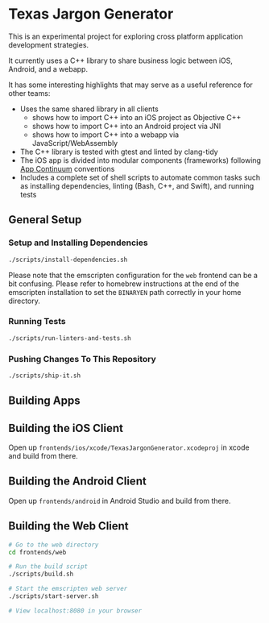 # Texas Jargon Generator

This is an experimental project for exploring cross platform application development strategies.

It currently uses a C++ library to share business logic between iOS, Android, and a webapp.

It has some interesting highlights that may serve as a useful reference for other teams:

* Uses the same shared library in all clients
    * shows how to import C++ into an iOS project as Objective C++
    * shows how to import C++ into an Android project via JNI
    * shows how to import C++ into a webapp via JavaScript/WebAssembly
* The C++ library is tested with gtest and linted by clang-tidy
* The iOS app is divided into modular components (frameworks) following [App Continuum](https://www.appcontinuum.io) conventions
* Includes a complete set of shell scripts to automate common tasks such as installing dependencies, linting (Bash, C++, and Swift), and running tests

## General Setup

### Setup and Installing Dependencies

```bash
./scripts/install-dependencies.sh
```

Please note that the emscripten configuration for the `web` frontend can be a bit confusing. Please refer to homebrew instructions at the end of the emscripten installation to set the `BINARYEN` path correctly in your home directory.

### Running Tests

```bash
./scripts/run-linters-and-tests.sh
```

### Pushing Changes To This Repository

```bash
./scripts/ship-it.sh
```

## Building Apps

## Building the iOS Client

Open up `frontends/ios/xcode/TexasJargonGenerator.xcodeproj` in xcode and build from there.

## Building the Android Client

Open up `frontends/android` in Android Studio and build from there.

## Building the Web Client

```bash
# Go to the web directory
cd frontends/web

# Run the build script
./scripts/build.sh

# Start the emscripten web server
./scripts/start-server.sh

# View localhost:8080 in your browser
```

